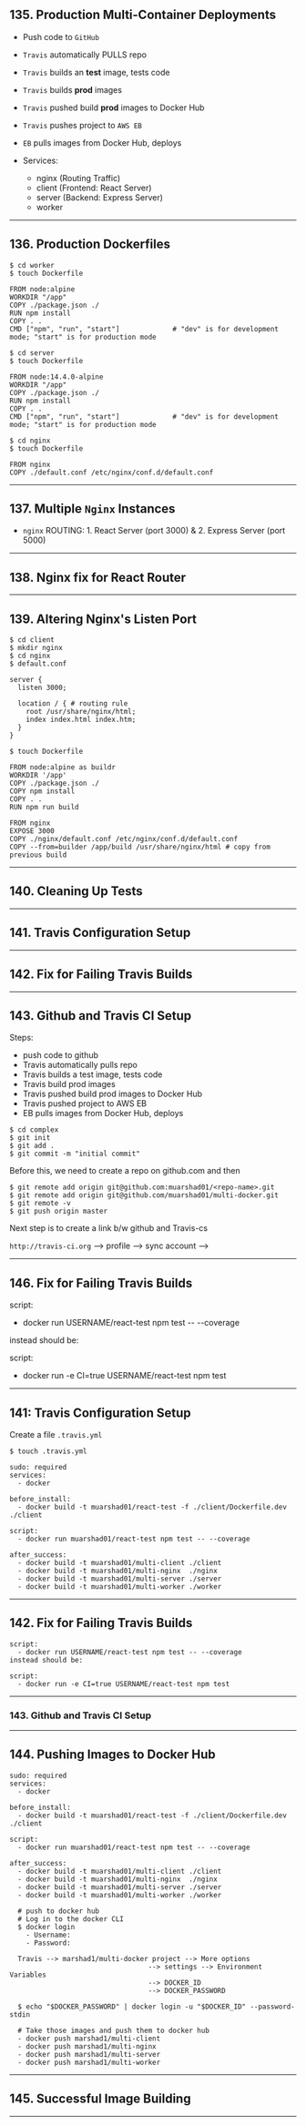 ## 135. Production Multi-Container Deployments

* Push code to `GitHub`
* `Travis` automatically PULLS repo
* `Travis` builds an **test** image, tests code
* `Travis` builds **prod** images
* `Travis` pushed build **prod** images to Docker Hub
* `Travis` pushes project to `AWS EB`
* `EB` pulls images from Docker Hub, deploys

* Services:
  - nginx (Routing Traffic)
  - client (Frontend: React Server)
  - server (Backend: Express Server)
  - worker

***

## 136. Production Dockerfiles

```
$ cd worker
$ touch Dockerfile
```

```
FROM node:alpine
WORKDIR "/app"
COPY ./package.json ./
RUN npm install
COPY . .
CMD ["npm", "run", "start"]             # "dev" is for development mode; "start" is for production mode
```

```
$ cd server
$ touch Dockerfile
```

```
FROM node:14.4.0-alpine
WORKDIR "/app"
COPY ./package.json ./
RUN npm install
COPY . .
CMD ["npm", "run", "start"]             # "dev" is for development mode; "start" is for production mode
```

```
$ cd nginx
$ touch Dockerfile
```

```
FROM nginx
COPY ./default.conf /etc/nginx/conf.d/default.conf
```

***

## 137. Multiple `Nginx` Instances

* `nginx` ROUTING: 1. React Server (port 3000) & 2. Express Server (port 5000)

***

## 138. Nginx fix for React Router

***

## 139. Altering Nginx's Listen Port

```
$ cd client
$ mkdir nginx
$ cd nginx
$ default.conf
```

```
server {
  listen 3000;

  location / { # routing rule
    root /usr/share/nginx/html;
    index index.html index.htm;
  }
}
```

```
$ touch Dockerfile
```

```
FROM node:alpine as buildr
WORKDIR '/app'
COPY ./package.json ./
COPY npm install
COPY . . 
RUN npm run build

FROM nginx
EXPOSE 3000
COPY ./nginx/default.conf /etc/nginx/conf.d/default.conf
COPY --from=builder /app/build /usr/share/nginx/html # copy from previous build
```

***

## 140. Cleaning Up Tests

***

## 141. Travis Configuration Setup

***

## 142. Fix for Failing Travis Builds

***

## 143. Github and Travis CI Setup

Steps:
  - push code to github
  - Travis automatically pulls repo
  - Travis builds a test image, tests code
  - Travis build prod images
  - Travis pushed build prod images to Docker Hub
  - Travis pushed project to AWS EB
  - EB pulls images from Docker Hub, deploys

```
$ cd complex
$ git init
$ git add .
$ git commit -m "initial commit"
```

Before this, we need to create a repo on github.com and then

```
$ git remote add origin git@github.com:muarshad01/<repo-name>.git
$ git remote add origin git@github.com/muarshad01/multi-docker.git
$ git remote -v 
$ git push origin master
```

Next step is to create a link b/w github and Travis-cs

`http://travis-ci.org` --> profile --> sync account --> 

***

## 146. Fix for Failing Travis Builds

script:
  - docker run USERNAME/react-test npm test -- --coverage

instead should be:

script:
  - docker run -e CI=true USERNAME/react-test npm test

***

## 141: Travis Configuration Setup

Create a file `.travis.yml`

```
$ touch .travis.yml
```

```
sudo: required
services:
  - docker

before_install:
  - docker build -t muarshad01/react-test -f ./client/Dockerfile.dev ./client

script:
  - docker run muarshad01/react-test npm test -- --coverage

after_success:
  - docker build -t muarshad01/multi-client ./client
  - docker build -t muarshad01/multi-nginx  ./nginx
  - docker build -t muarshad01/multi-server ./server
  - docker build -t muarshad01/multi-worker ./worker
```

***

## 142. Fix for Failing Travis Builds

```
script:
  - docker run USERNAME/react-test npm test -- --coverage
instead should be:

script:
  - docker run -e CI=true USERNAME/react-test npm test
```
***

### 143. Github and Travis CI Setup

***

## 144. Pushing Images to Docker Hub

```
sudo: required
services:
  - docker

before_install:
  - docker build -t muarshad01/react-test -f ./client/Dockerfile.dev ./client

script:
  - docker run muarshad01/react-test npm test -- --coverage

after_success:
  - docker build -t muarshad01/multi-client ./client
  - docker build -t muarshad01/multi-nginx  ./nginx
  - docker build -t muarshad01/multi-server ./server
  - docker build -t muarshad01/multi-worker ./worker
  
  # push to docker hub
  # Log in to the docker CLI
  $ docker login
    - Username:
    - Password:

  Travis --> marshad1/multi-docker project --> More options
                                  --> settings --> Environment Variables
                                  --> DOCKER_ID
                                  --> DOCKER_PASSWORD

  $ echo "$DOCKER_PASSWORD" | docker login -u "$DOCKER_ID" --password-stdin

  # Take those images and push them to docker hub
  - docker push marshad1/multi-client
  - docker push marshad1/multi-nginx
  - docker push marshad1/multi-server
  - docker push marshad1/multi-worker
```

***

## 145. Successful Image Building

***
